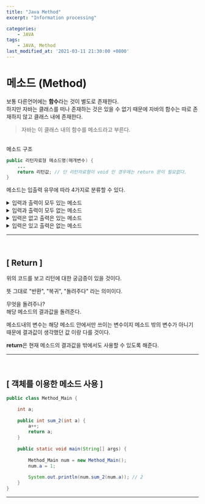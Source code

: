 ```yaml
---
title: "Java Method"
excerpt: "Information processing"

categories:
    - JAVA
tags:
    - JAVA, Method
last_modified_at: '2021-03-11 21:30:00 +0800'
---
```


# 메소드 (Method)

보통 다른언어에는 **함수**라는 것이 별도로 존재한다.<br>
하지만 자바는 클래스를 떠나 존재하는 것은 있을 수 없기 때문에 자바의 함수는 따로 존재하지 않고 클래스 내에 존재한다.<br>

> 자바는 이 클래스 내의 함수를 메소드라고 부른다.

<br>
메소드 구조

``` java
public 리턴자료형 메소드명(매개변수) {
	...
	return 리턴값; // 단 리턴자료형이 void 인 경우에는 return 문이 필요없다.
}
```

메소드는 입출력 유무에 따라 4가지로 분류할 수 있다.

<details>
<summary> 입력과 출력이 모두 있는 메소드 </summary>
<div markdown="1">

``` java
public int sum(int a, int b) {
	return a+b;
}
```

</div>
</details>

<details>
<summary> 입력과 출력이 모두 없는 메소드 </summary>
<div markdown="1">

``` java
public void say() {
	System.out.println("HI");
}
```

</div>
</details>

<details>
<summary> 입력은 없고 출력은 있는 메소드 </summary>
<div markdown="1">

``` java
public int say() {
	return "HI";
}
```

</div>
</details>

<details>
<summary> 입력은 있고 출력은 없는 메소드 </summary>
<div markdown="1">

``` java
public void sum(int a, int b) {
	System.out.println(a + b);
}
```

</div>
</details>

---
<br>

## [ Return ]

위의 코드를 보고 리턴에 대한 궁금증이 있을 것이다.<br>

뜻 그대로 "반환", "복귀", "돌려주다" 라는 의미이다.

무엇을 돌려주나?<br>
해당 메소드의 결과값을 돌려준다.

메소드내의 변수는 해당 메소드 안에서만 쓰이는 변수이지 메소드 밖의 변수가 아니기 때문에 결과값이 생각했던 값 이랑 다를 것이다.<br>

**return**은 현재 메소드의 결과값을 밖에서도 사용할 수 있도록 해준다.

---
<br>

## [ 객체를 이용한 메소드 사용 ]

``` java
public class Method_Main {

	int a;
	
	public int sum_2(int a) {
		a++;
		return a;
	}
	
	public static void main(String[] args) {
		
		Method_Main num = new Method_Main();
		num.a = 1;
		
		System.out.println(num.sum_2(num.a)); // 2 
	}
}
```
---